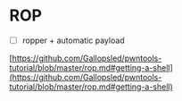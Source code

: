 # ROP

* [ ] ropper + automatic payload

[https://github.com/Gallopsled/pwntools-tutorial/blob/master/rop.md#getting-a-shell](https://github.com/Gallopsled/pwntools-tutorial/blob/master/rop.md#getting-a-shell)
